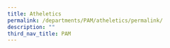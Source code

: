 ```yaml
---
title: Atheletics
permalink: /departments/PAM/atheletics/permalink/
description: ""
third_nav_title: PAM
---
```

